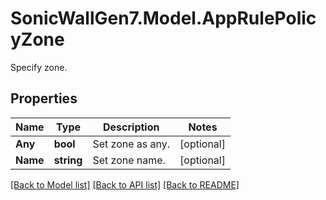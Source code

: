 # SonicWallGen7.Model.AppRulePolicyZone
Specify zone.

## Properties

Name | Type | Description | Notes
------------ | ------------- | ------------- | -------------
**Any** | **bool** | Set zone as any. | [optional] 
**Name** | **string** | Set zone name. | [optional] 

[[Back to Model list]](../README.md#documentation-for-models) [[Back to API list]](../README.md#documentation-for-api-endpoints) [[Back to README]](../README.md)

